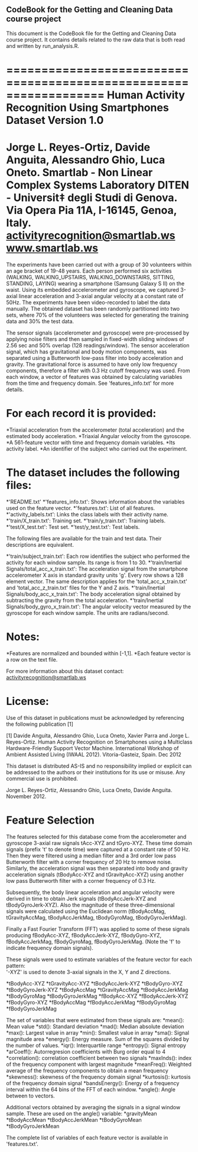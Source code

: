 ## CodeBook for the Getting and Cleaning Data course project

This document is the CodeBook file for the Getting and Cleaning Data course project. It 
contains details related to the raw data that is both read and written by run_analysis.R.

==================================================================
Human Activity Recognition Using Smartphones Dataset
Version 1.0
==================================================================
Jorge L. Reyes-Ortiz, Davide Anguita, Alessandro Ghio, Luca Oneto.
Smartlab - Non Linear Complex Systems Laboratory
DITEN - Universit‡ degli Studi di Genova.
Via Opera Pia 11A, I-16145, Genoa, Italy.
activityrecognition@smartlab.ws
www.smartlab.ws
==================================================================

The experiments have been carried out with a group of 30 volunteers within an age bracket 
of 19-48 years. Each person performed six activities (WALKING, WALKING_UPSTAIRS, 
WALKING_DOWNSTAIRS, SITTING, STANDING, LAYING) wearing a smartphone (Samsung Galaxy S II) 
on the waist. Using its embedded accelerometer and gyroscope, we captured 3-axial linear 
acceleration and 3-axial angular velocity at a constant rate of 50Hz. The experiments have 
been video-recorded to label the data manually. The obtained dataset has been randomly 
partitioned into two sets, where 70% of the volunteers was selected for generating the 
training data and 30% the test data. 

The sensor signals (accelerometer and gyroscope) were pre-processed by applying noise 
filters and then sampled in fixed-width sliding windows of 2.56 sec and 50% overlap 
(128 readings/window). The sensor acceleration signal, which has gravitational and body 
motion components, was separated using a Butterworth low-pass filter into body acceleration 
and gravity. The gravitational force is assumed to have only low frequency components, 
therefore a filter with 0.3 Hz cutoff frequency was used. From each window, a vector of 
features was obtained by calculating variables from the time and frequency domain. See 
'features_info.txt' for more details. 

For each record it is provided:
======================================

*Triaxial acceleration from the accelerometer (total acceleration) and the estimated 
body acceleration.
*Triaxial Angular velocity from the gyroscope. 
*A 561-feature vector with time and frequency domain variables. 
*Its activity label. 
*An identifier of the subject who carried out the experiment.

The dataset includes the following files:
=========================================

*'README.txt'
*'features_info.txt': Shows information about the variables used on the feature vector.
*'features.txt': List of all features.
*'activity_labels.txt': Links the class labels with their activity name.
*'train/X_train.txt': Training set.
*'train/y_train.txt': Training labels.
*'test/X_test.txt': Test set.
*'test/y_test.txt': Test labels.

The following files are available for the train and test data. Their descriptions are 
equivalent. 

*'train/subject_train.txt': Each row identifies the subject who performed the activity 
for each window sample. Its range is from 1 to 30. 
*'train/Inertial Signals/total_acc_x_train.txt': The acceleration signal from the 
smartphone accelerometer X axis in standard gravity units 'g'. Every row shows a 128 
element vector. The same description applies for the 'total_acc_x_train.txt' and 
'total_acc_z_train.txt' files for the Y and Z axis. 
*'train/Inertial Signals/body_acc_x_train.txt': The body acceleration signal obtained by 
subtracting the gravity from the total acceleration. 
*'train/Inertial Signals/body_gyro_x_train.txt': The angular velocity vector measured by 
the gyroscope for each window sample. The units are radians/second. 

Notes: 
======
*Features are normalized and bounded within [-1,1].
*Each feature vector is a row on the text file.

For more information about this dataset contact: activityrecognition@smartlab.ws

License:
========
Use of this dataset in publications must be acknowledged by referencing the following 
publication [1] 

[1] Davide Anguita, Alessandro Ghio, Luca Oneto, Xavier Parra and Jorge L. Reyes-Ortiz. 
Human Activity Recognition on Smartphones using a Multiclass Hardware-Friendly Support 
Vector Machine. International Workshop of Ambient Assisted Living (IWAAL 2012). 
Vitoria-Gasteiz, Spain. Dec 2012

This dataset is distributed AS-IS and no responsibility implied or explicit can be 
addressed to the authors or their institutions for its use or misuse. Any commercial use 
is prohibited.

Jorge L. Reyes-Ortiz, Alessandro Ghio, Luca Oneto, Davide Anguita. November 2012.


Feature Selection 
=================

The features selected for this database come from the accelerometer and gyroscope 3-axial 
raw signals tAcc-XYZ and tGyro-XYZ. These time domain signals (prefix 't' to denote time) 
were captured at a constant rate of 50 Hz. Then they were filtered using a median filter 
and a 3rd order low pass Butterworth filter with a corner frequency of 20 Hz to remove noise. 
Similarly, the acceleration signal was then separated into body and gravity acceleration 
signals (tBodyAcc-XYZ and tGravityAcc-XYZ) using another low pass Butterworth filter 
with a corner frequency of 0.3 Hz. 

Subsequently, the body linear acceleration and angular velocity were derived in time to 
obtain Jerk signals (tBodyAccJerk-XYZ and tBodyGyroJerk-XYZ). Also the magnitude of these 
three-dimensional signals were calculated using the Euclidean norm (tBodyAccMag, 
tGravityAccMag, tBodyAccJerkMag, tBodyGyroMag, tBodyGyroJerkMag). 

Finally a Fast Fourier Transform (FFT) was applied to some of these signals producing 
fBodyAcc-XYZ, fBodyAccJerk-XYZ, fBodyGyro-XYZ, fBodyAccJerkMag, fBodyGyroMag, fBodyGyroJerkMag. 
(Note the 'f' to indicate frequency domain signals). 

These signals were used to estimate variables of the feature vector for each pattern:  
'-XYZ' is used to denote 3-axial signals in the X, Y and Z directions.

*tBodyAcc-XYZ
*tGravityAcc-XYZ
*tBodyAccJerk-XYZ
*tBodyGyro-XYZ
*tBodyGyroJerk-XYZ
*tBodyAccMag
*tGravityAccMag
*tBodyAccJerkMag
*tBodyGyroMag
*tBodyGyroJerkMag
*fBodyAcc-XYZ
*fBodyAccJerk-XYZ
*fBodyGyro-XYZ
*fBodyAccMag
*fBodyAccJerkMag
*fBodyGyroMag
*fBodyGyroJerkMag

The set of variables that were estimated from these signals are: 
*mean(): Mean value
*std(): Standard deviation
*mad(): Median absolute deviation 
*max(): Largest value in array
*min(): Smallest value in array
*sma(): Signal magnitude area
*energy(): Energy measure. Sum of the squares divided by the number of values. 
*iqr(): Interquartile range 
*entropy(): Signal entropy
*arCoeff(): Autorregresion coefficients with Burg order equal to 4
*correlation(): correlation coefficient between two signals
*maxInds(): index of the frequency component with largest magnitude
*meanFreq(): Weighted average of the frequency components to obtain a mean frequency
*skewness(): skewness of the frequency domain signal 
*kurtosis(): kurtosis of the frequency domain signal 
*bandsEnergy(): Energy of a frequency interval within the 64 bins of the FFT of each window.
*angle(): Angle between to vectors.

Additional vectors obtained by averaging the signals in a signal window sample. 
These are used on the angle() variable:
*gravityMean
*tBodyAccMean
*tBodyAccJerkMean
*tBodyGyroMean
*tBodyGyroJerkMean

The complete list of variables of each feature vector is available in 'features.txt'.